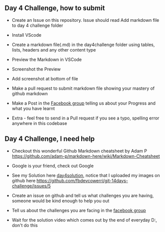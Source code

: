 ## Day 4 Challenge, how to submit

- Create an Issue on this repository. Issue should read Add markdown file to day 4 challenge folder

- Install  VScode  

- Create a markdown file(<your-name-day4>.md) in the day4challenge folder using tables, lists, headers and any other content type


- Preview the Markdown in VSCode

- Screenshot the Preview

- Add screenshot at bottom of file

- Make a pull request to submit markdown file showing your mastery of github markdown

- Make a Post in the [Facebook group](http://bit.ly/fbowerri) telling us about your Progress and what you have learnt

- Extra -  feel free to send in a Pull request if you see a typo, spelling error anywhere in this codebase 

## Day 4 Challenge, I need help
- Checkout this wonderful Github Markdown cheatsheet by Adam P https://github.com/adam-p/markdown-here/wiki/Markdown-Cheatsheet

- Google is your friend, check out Google

- See my Solution here [day4solution](day4challenge/ndubuisi-day4.md), notice that I uploaded my images on github here https://github.com/fbdevcowerri/git-14days-challenge/issues/5
- Create an issue on github and tell us what challenges you are having, someone would be kind enough to help you out
- Tell us about the challenges you are facing in the [facebook group](http://bit.ly/fbowerri)
- Wait for the solution video which comes out by the end of everyday D:, don't do this



